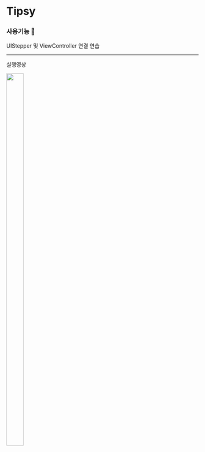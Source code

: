 # Tipsy


### 사용기능 📱


UIStepper 및 ViewController 연결 연습

----
실행영상

<img src = "https://user-images.githubusercontent.com/112225610/222128538-39d8318c-aa2c-4e35-9886-bae3fa2711ca.gif" width = "30%" height = "50%">
